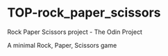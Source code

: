 # TOP-rock_paper_scissors
Rock Paper Scissors project - The Odin Project

A minimal Rock, Paper, Scissors game
